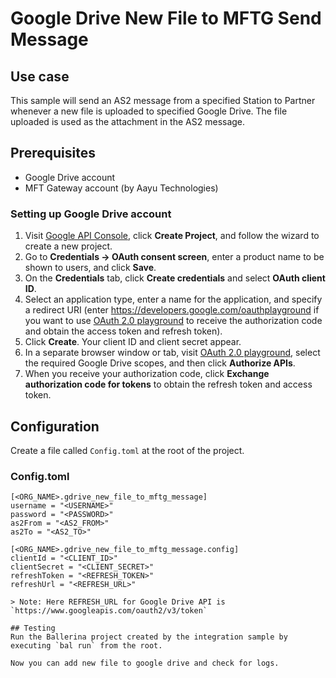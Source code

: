 # Google Drive New File to MFTG Send Message
## Use case
This sample will send an AS2 message from a specified Station to Partner whenever a new file is uploaded to specified Google Drive. The file uploaded is used as the attachment in the AS2 message.

## Prerequisites
* Google Drive account
* MFT Gateway account (by Aayu Technologies)


### Setting up Google Drive account
1. Visit [Google API Console](https://console.developers.google.com), click **Create Project**, and follow the wizard to create a new project.
2. Go to **Credentials -> OAuth consent screen**, enter a product name to be shown to users, and click **Save**.
3. On the **Credentials** tab, click **Create credentials** and select **OAuth client ID**. 
4. Select an application type, enter a name for the application, and specify a redirect URI (enter https://developers.google.com/oauthplayground if you want to use 
[OAuth 2.0 playground](https://developers.google.com/oauthplayground) to receive the authorization code and obtain the 
access token and refresh token). 
5. Click **Create**. Your client ID and client secret appear. 
6. In a separate browser window or tab, visit [OAuth 2.0 playground](https://developers.google.com/oauthplayground), select the required Google Drive scopes, and then click **Authorize APIs**.
7. When you receive your authorization code, click **Exchange authorization code for tokens** to obtain the refresh token and access token.

## Configuration
Create a file called `Config.toml` at the root of the project.

### Config.toml 
```
[<ORG_NAME>.gdrive_new_file_to_mftg_message]
username = "<USERNAME>"
password = "<PASSWORD>"
as2From = "<AS2_FROM>"
as2To = "<AS2_TO>"

[<ORG_NAME>.gdrive_new_file_to_mftg_message.config]
clientId = "<CLIENT_ID>"
clientSecret = "<CLIENT_SECRET>"
refreshToken = "<REFRESH_TOKEN>"
refreshUrl = "<REFRESH_URL>"

> Note: Here REFRESH_URL for Google Drive API is `https://www.googleapis.com/oauth2/v3/token`

## Testing
Run the Ballerina project created by the integration sample by executing `bal run` from the root.

Now you can add new file to google drive and check for logs.